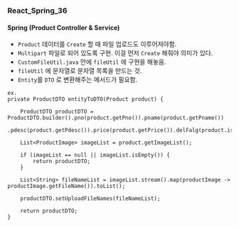 ### React_Spring_36

#### Spring (Product Controller & Service)
- `Product` 데이터를 `Create` 할 때 파일 업로드도 이루어져야함.
- `Multipart` 파일로 되어 있도록 구현. 이걸 먼저 `Create` 해줘야 의미가 있다.
- `CustomFileUtil.java` 안에 `fileUtil` 에 구현을 해놓음.
- `fileUtil` 에 문자열로 문자열 목록을 만드는 것.
- `Entity`를 `DTO` 로 변환해주는 메서드가 필요함.
```
ex.
private ProductDTO entityToDTO(Product product) {

    ProductDTO productDTO = ProductDTO.builder().pno(product.getPno()).pname(product.getPname())
            .pdesc(product.getPdesc()).price(product.getPrice()).delFalg(product.isDelFlag()).build();

    List<ProductImage> imageList = product.getImageList();

    if (imageList == null || imageList.isEmpty()) {
        return productDTO;
    }

    List<String> fileNameList = imageList.stream().map(productImage -> productImage.getFileName()).toList();

    productDTO.setUploadFileNames(fileNameList);

    return productDTO;
}
```